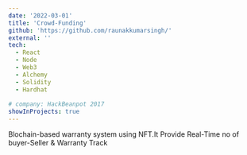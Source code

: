 ```yaml
---
date: '2022-03-01'
title: 'Crowd-Funding'
github: 'https://github.com/raunakkumarsingh/'
external: ''
tech:
  - React
  - Node
  - Web3
  - Alchemy
  - Solidity
  - Hardhat
  
# company: HackBeanpot 2017
showInProjects: true
---
```


Blochain-based warranty system using NFT.It Provide Real-Time no of buyer-Seller & Warranty Track
